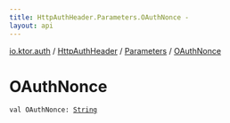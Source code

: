 ```yaml
---
title: HttpAuthHeader.Parameters.OAuthNonce - 
layout: api
---
```


<div class='api-docs-breadcrumbs'><a href="../../index.html">io.ktor.auth</a> / <a href="../index.html">HttpAuthHeader</a> / <a href="index.html">Parameters</a> / <a href="./-o-auth-nonce.html">OAuthNonce</a></div>

# OAuthNonce

<div class="signature"><code><span class="keyword">val </span><span class="identifier">OAuthNonce</span><span class="symbol">: </span><a href="https://kotlinlang.org/api/latest/jvm/stdlib/kotlin/-string/index.html"><span class="identifier">String</span></a></code></div>
